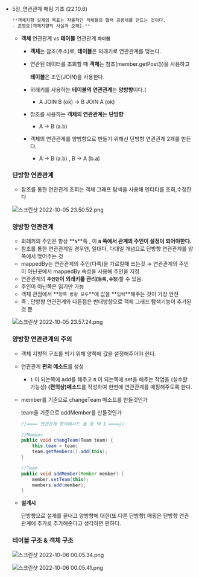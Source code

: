 - 5장_연관관계 매핑 기초 (22.10.6)
    
    ```python
    **객체지향 설계의 목표는 자율적인 객체들의 협력 공동체를 만드는 것이다. 
    - 조영호(객체지향의 사실과 오해)-**
    ```
    
    - **객체** 연관관계 vs **테이블** 연관관계 **`차이점`**
        - **객체**는 참조(주소)로, **테이블**은 외래키로 연관관계를 맺는다.
        - 연관된 데이터를 조회할 때 **객체**는 참조(member.getPost())을 사용하고
            
            **테이블**은 조인(JOIN)을 사용한다.
            
        - 외래키를 사용하는 **테이블의 연관관계**는 **양방향**이다.(
            - A JOIN B (ok) → B JOIN A (ok)
        - 참조를 사용하는 **객체의 연관관계**는 **단방향**
            - A → B (a.b)
        - 객체의 연관관계를 양방향으로 만들기 위해선 단방향 연관관계 2개를 만든다.
            - A → B (a.b) , B → A (b.a)
    
    ### 단방향 연관관계
    
    - 참조를 통한 연관관계 조회는 객체 그래프 탐색을 사용해 엔티티를 조회,수정한다
    
    ![스크린샷 2022-10-05 23.50.52.png](https://s3-us-west-2.amazonaws.com/secure.notion-static.com/6633d020-541d-444d-80d5-8788aa7908f0/%E1%84%89%E1%85%B3%E1%84%8F%E1%85%B3%E1%84%85%E1%85%B5%E1%86%AB%E1%84%89%E1%85%A3%E1%86%BA_2022-10-05_23.50.52.png)
    
    ### 양방향 연관관계
    
    - 외래키의 주인은 항상 **`N`**쪽 , 이 **`N` 쪽에서 관계의 주인이 설정이 되어야한다.**
    - 참조를 통한 연관관계일 경우엔, 일대다, 다대일 개념으로 단방향 연관관계를 양쪽에서 맺어주는 것
    - mappedBy는 연관관계의 주인(다쪽)을 가르킬때 쓰는것 → 연관관계의 주인이 아닌곳에서 mappedBy 속성을 사용해 주인을 지정
    - 연관관계의 **`주인만`**이 외래키를 관리(**`등록,수정`**)할 수 있음.
    - 주인이 아닌쪽은 읽기만 가능
    - 객체 관점에서 **`양쪽 방향 모두`**에 값을 **`입력`**해주는 것이 가장 안전
    - 즉 , 단방향 연관관계와 다른점은 반대방향으로 객체 그래프 탐색기능이 추가된 것 뿐
    
    ![스크린샷 2022-10-05 23.57.24.png](https://s3-us-west-2.amazonaws.com/secure.notion-static.com/8d40d11c-7cb9-4076-90f5-18dba90c358e/%E1%84%89%E1%85%B3%E1%84%8F%E1%85%B3%E1%84%85%E1%85%B5%E1%86%AB%E1%84%89%E1%85%A3%E1%86%BA_2022-10-05_23.57.24.png)
    
    ### 양방향 연관관계의 주의
    
    - 객체 지향적 구조를 띄기 위해 양쪽에 값을 설정해주어야 한다.
    - 연관관계 **편의 메소드**를 생성
        - `1` 이 되는쪽에 add를 해주고 `N` 이 되는쪽에 set을 해주는 작업을 (실수할 가능성) **(편의상)메소드**를 작성하여 한번에 연관관계를 매핑해주도록 한다.
    - member를 기준으로 changeTeam 메소드를 만들것인가
        
        team을 기준으로 addMember를 만들것인가
        
        ```java
        //==== 연관관계 편의메서드 둘 중 택 1 ====//
        
        //Member
        public void changTeam(Team team) {
            this.team = team;
            team.getMembers().add(this);
        }
        
        //Team
        public void addMember(Member member) {
            member.setTeam(this);
            members.add(member);
        }
        ```
        
    
    - **설계시**
        
        단방향으로 설계를 끝내고 양방향에 대한(또 다른 단방향) 매핑은 단방향 연관관계에 추가로 추가해준다고 생각하면 편하다.
        
    
    ### 테이블 구조 & 객체 구조
    
    ![스크린샷 2022-10-06 00.05.34.png](https://s3-us-west-2.amazonaws.com/secure.notion-static.com/1acadd16-f1d7-49dc-98a9-482b6b26d034/%E1%84%89%E1%85%B3%E1%84%8F%E1%85%B3%E1%84%85%E1%85%B5%E1%86%AB%E1%84%89%E1%85%A3%E1%86%BA_2022-10-06_00.05.34.png)
    
    ![스크린샷 2022-10-06 00.05.41.png](https://s3-us-west-2.amazonaws.com/secure.notion-static.com/3ef3a778-f273-4cd2-a9dc-391833b04298/%E1%84%89%E1%85%B3%E1%84%8F%E1%85%B3%E1%84%85%E1%85%B5%E1%86%AB%E1%84%89%E1%85%A3%E1%86%BA_2022-10-06_00.05.41.png)
